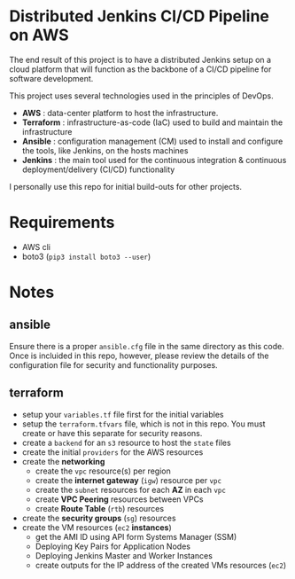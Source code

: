 # Distributed Jenkins CI/CD Pipeline on AWS
The end result of this project is to have a distributed Jenkins setup on a cloud platform that will function as the backbone of a CI/CD pipeline for software development.

This project uses several technologies used in the principles of DevOps. 
- **AWS** : data-center platform to host the infrastructure.
- **Terraform** : infrastructure-as-code (IaC) used to build and maintain the infrastructure
- **Ansible** : configuration management (CM) used to install and configure the tools, like Jenkins, on the hosts machines
- **Jenkins** : the main tool used for the continuous integration & continuous deployment/delivery (CI/CD) functionality

I personally use this repo for initial build-outs for other projects. 

# Requirements
- AWS cli 
- boto3 (`pip3 install boto3 --user`)

# Notes

## ansible
Ensure there is a proper `ansible.cfg` file in the same directory as this code. Once is incluided in this repo, however, please review the details of the configuration file for security and functionality purposes.

## terraform
- setup your `variables.tf` file first for the initial variables
- setup the `terraform.tfvars` file, which is not in this repo. You must create or have this separate for security reasons.
- create a `backend` for an `s3` resource to host the `state` files
- create the initial `providers` for the AWS resources
- create the **networking**
    - create the `vpc` resource(s) per region
    - create the **internet gateway** (`igw`) resource per `vpc`
    - create the `subnet` resources for each **AZ** in each `vpc`
    - create **VPC Peering** resources between VPCs
    - create **Route Table** (`rtb`) resources 
- create the **security groups** (`sg`) resources
- create the VM resources (`ec2` **instances**)
    - get the AMI ID using API form Systems Manager (SSM) 
    - Deploying Key Pairs for Application Nodes
    - Deploying Jenkins Master and Worker Instances
    - create outputs for the IP address of the created VMs resources (`ec2`)
        
